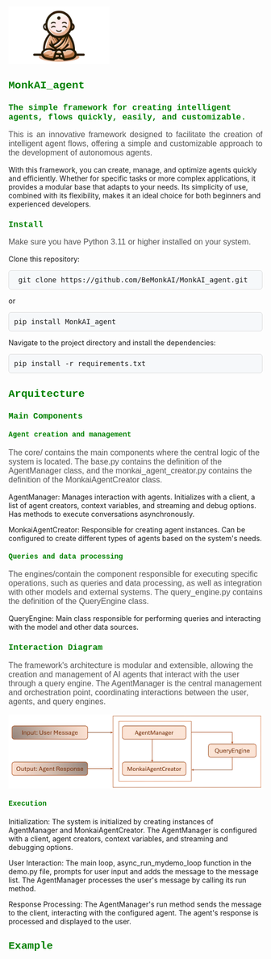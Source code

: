 <img src="./assets/mascote_monkai.png" alt="Logo" width="200">

<h2 style="font-family: 'Courier New', monospace; color: green;"> MonkAI_agent</h2>

<h3 style="font-family: 'Courier New', monospace; color: green;"> The simple framework for creating intelligent agents, flows quickly, easily, and customizable.</h3>

<p style="text-align: justify; font-family: Arial, sans-serif; font-size: 16px; color: #555;">
  This is an innovative framework designed to facilitate the creation of intelligent agent flows, offering a simple and customizable approach to the development of autonomous agents.
    
  With this framework, you can create, manage, and optimize agents quickly and efficiently. Whether for specific tasks or more complex applications, it provides a modular base that adapts to your needs. Its simplicity of use, combined with its flexibility, makes it an ideal choice for both beginners and experienced developers.
</p>

<h3 style="font-family: 'Courier New', monospace; color: green;">Install</h3> 

<p style="font-family: Arial, sans-serif; font-size: 16px; color: #555;">
Make sure you have Python 3.11 or higher installed on your system.

Clone this repository:

<pre style="background-color: #f6f8fa; border: 1px solid #ddd; padding: 10px; border-radius: 5px;">
 git clone https://github.com/BeMonkAI/MonkAI_agent.git
</pre>

or

<pre style="background-color: #f6f8fa; border: 1px solid #ddd; padding: 10px; border-radius: 5px;">
pip install MonkAI_agent
</pre>  

Navigate to the project directory and install the dependencies:

<pre style="background-color: #f6f8fa; border: 1px solid #ddd; padding: 10px; border-radius: 5px;">
pip install -r requirements.txt
</pre>

</p>

<h2 style="font-family: 'Courier New', monospace; color: green;">Arquitecture</h2>  

<h3 style="font-family: 'Courier New', monospace; color: green;">Main Components</h3>  

<h4 style="font-family: 'Courier New', monospace; color: green;">Agent creation and management</h4>
<p style="font-family: Arial, sans-serif; font-size: 16px; color: #555;">
The core/ contains the main components where the central logic of the system is located. The base.py contains the definition of the AgentManager class, and the monkai_agent_creator.py contains the definition of the MonkaiAgentCreator class.
  
AgentManager: Manages interaction with agents. Initializes with a client, a list of agent creators, context variables, and streaming and debug options. Has methods to execute conversations asynchronously.

MonkaiAgentCreator: Responsible for creating agent instances. Can be configured to create different types of agents based on the system's needs.
</p>

<h4 style="font-family: 'Courier New', monospace; color: green;">Queries and data processing</h4>

<p style="font-family: Arial, sans-serif; font-size: 16px; color: #555;">
The engines/contain the component responsible for executing specific operations, such as queries and data processing, as well as integration with other models and external systems. The query_engine.py contains the definition of the QueryEngine class.
  
QueryEngine: Main class responsible for performing queries and interacting with the model and other data sources.

</p>

<h3 style="font-family: 'Courier New', monospace; color: green;">Interaction Diagram</h3> 
 
<p style="font-family: Arial, sans-serif; font-size: 16px; color: #555;">
The framework's architecture is modular and extensible, allowing the creation and management of AI agents that interact with the user through a query engine. The AgentManager is the central management and orchestration point, coordinating interactions between the user, agents, and query engines.
</p>

<img src="./assets/Arq.png" alt="Logo">

<h4 style="font-family: 'Courier New', monospace; color: green;">Execution</h4>  

<p style="font-family: Arial, sans-serif; font-size: 16px; color: #555;">

Initialization: The system is initialized by creating instances of AgentManager and MonkaiAgentCreator. The AgentManager is configured with a client, agent creators, context variables, and streaming and debugging options.

User Interaction: The main loop, async_run_mydemo_loop function in the demo.py file, prompts for user input and adds the message to the message list. The AgentManager processes the user's message by calling its run method.

Response Processing: The AgentManager's run method sends the message to the client, interacting with the configured agent. The agent's response is processed and displayed to the user.


</p>

<h2 style="font-family: 'Courier New', monospace; color: green;">Example</h2>  



